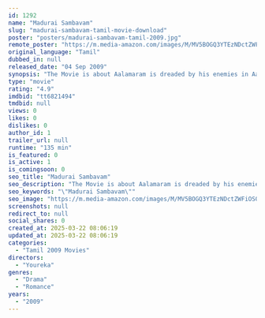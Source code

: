 ```yaml
---
id: 1292
name: "Madurai Sambavam"
slug: "madurai-sambavam-tamil-movie-download"
poster: "posters/madurai-sambavam-tamil-2009.jpg"
remote_poster: "https://m.media-amazon.com/images/M/MV5BOGQ3YTEzNDctZWFiOS00N2ZhLWEyMWQtNjI2NDdjYjJlYjc2XkEyXkFqcGdeQXVyMTA4NDIzMTY1._V1_SX300.jpg"
original_language: "Tamil"
dubbed_in: null
released_date: "04 Sep 2009"
synopsis: "The Movie is about Aalamaram is dreaded by his enemies in Aattuthotti in Madurai. He involves in 'katta panchayat' but strives to do his best for the people in the neighborhood. He is adored and respected by everyone there. He is ..."
type: "movie"
rating: "4.9"
imdbid: "tt6821494"
tmdbid: null
views: 0
likes: 0
dislikes: 0
author_id: 1
trailer_url: null
runtime: "135 min"
is_featured: 0
is_active: 1
is_comingsoon: 0
seo_title: "Madurai Sambavam"
seo_description: "The Movie is about Aalamaram is dreaded by his enemies in Aattuthotti in Madurai. He involves in 'katta panchayat' but strives to do his best for the people in the neighborhood. He is adored and respected by everyone there. He is ..."
seo_keywords: "\"Madurai Sambavam\""
seo_image: "https://m.media-amazon.com/images/M/MV5BOGQ3YTEzNDctZWFiOS00N2ZhLWEyMWQtNjI2NDdjYjJlYjc2XkEyXkFqcGdeQXVyMTA4NDIzMTY1._V1_SX300.jpg"
screenshots: null
redirect_to: null
social_shares: 0
created_at: 2025-03-22 08:06:19
updated_at: 2025-03-22 08:06:19
categories:
  - "Tamil 2009 Movies"
directors:
  - "Youreka"
genres:
  - "Drama"
  - "Romance"
years:
  - "2009"
---
```

